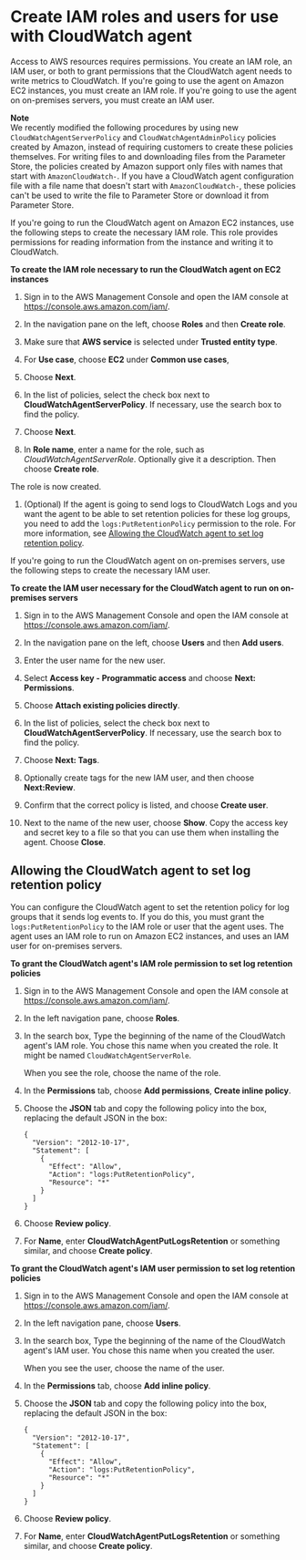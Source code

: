 # Create IAM roles and users for use with CloudWatch agent<a name="create-iam-roles-for-cloudwatch-agent-commandline"></a>

Access to AWS resources requires permissions\. You create an IAM role, an IAM user, or both to grant permissions that the CloudWatch agent needs to write metrics to CloudWatch\. If you're going to use the agent on Amazon EC2 instances, you must create an IAM role\. If you're going to use the agent on on\-premises servers, you must create an IAM user\.

**Note**  
We recently modified the following procedures by using new `CloudWatchAgentServerPolicy` and `CloudWatchAgentAdminPolicy` policies created by Amazon, instead of requiring customers to create these policies themselves\. For writing files to and downloading files from the Parameter Store, the policies created by Amazon support only files with names that start with `AmazonCloudWatch-`\. If you have a CloudWatch agent configuration file with a file name that doesn't start with `AmazonCloudWatch-`, these policies can't be used to write the file to Parameter Store or download it from Parameter Store\.

If you're going to run the CloudWatch agent on Amazon EC2 instances, use the following steps to create the necessary IAM role\. This role provides permissions for reading information from the instance and writing it to CloudWatch\.

**To create the IAM role necessary to run the CloudWatch agent on EC2 instances**

1. Sign in to the AWS Management Console and open the IAM console at [https://console\.aws\.amazon\.com/iam/](https://console.aws.amazon.com/iam/)\.

1. In the navigation pane on the left, choose **Roles** and then **Create role**\. 

1. Make sure that **AWS service** is selected under **Trusted entity type**\.

1. For **Use case**, choose **EC2** under **Common use cases**,

1. Choose **Next**\.

1. In the list of policies, select the check box next to **CloudWatchAgentServerPolicy**\. If necessary, use the search box to find the policy\. 

1. Choose **Next**\.

1.  In **Role name**, enter a name for the role, such as *CloudWatchAgentServerRole*\. Optionally give it a description\. Then choose **Create role**\.

   The role is now created\.

1. \(Optional\) If the agent is going to send logs to CloudWatch Logs and you want the agent to be able to set retention policies for these log groups, you need to add the `logs:PutRetentionPolicy` permission to the role\. For more information, see [Allowing the CloudWatch agent to set log retention policy](#CloudWatch-Agent-PutLogRetention)\.

If you're going to run the CloudWatch agent on on\-premises servers, use the following steps to create the necessary IAM user\. 

**To create the IAM user necessary for the CloudWatch agent to run on on\-premises servers**

1. Sign in to the AWS Management Console and open the IAM console at [https://console\.aws\.amazon\.com/iam/](https://console.aws.amazon.com/iam/)\.

1. In the navigation pane on the left, choose **Users** and then **Add users**\. 

1. Enter the user name for the new user\.

1. Select **Access key \- Programmatic access** and choose **Next: Permissions**\.

1. Choose **Attach existing policies directly**\.

1. In the list of policies, select the check box next to **CloudWatchAgentServerPolicy**\. If necessary, use the search box to find the policy\.

1. Choose **Next: Tags**\.

1. Optionally create tags for the new IAM user, and then choose **Next:Review**\.

1. Confirm that the correct policy is listed, and choose **Create user**\.

1. Next to the name of the new user, choose **Show**\. Copy the access key and secret key to a file so that you can use them when installing the agent\. Choose **Close**\. 

## Allowing the CloudWatch agent to set log retention policy<a name="CloudWatch-Agent-PutLogRetention"></a>

You can configure the CloudWatch agent to set the retention policy for log groups that it sends log events to\. If you do this, you must grant the `logs:PutRetentionPolicy` to the IAM role or user that the agent uses\. The agent uses an IAM role to run on Amazon EC2 instances, and uses an IAM user for on\-premises servers\.

**To grant the CloudWatch agent's IAM role permission to set log retention policies**

1. Sign in to the AWS Management Console and open the IAM console at [https://console\.aws\.amazon\.com/iam/](https://console.aws.amazon.com/iam/)\.

1. In the left navigation pane, choose **Roles**\.

1. In the search box, Type the beginning of the name of the CloudWatch agent's IAM role\. You chose this name when you created the role\. It might be named `CloudWatchAgentServerRole`\.

   When you see the role, choose the name of the role\.

1. In the **Permissions** tab, choose **Add permissions**, **Create inline policy**\.

1. Choose the **JSON** tab and copy the following policy into the box, replacing the default JSON in the box:

   ```
   {
     "Version": "2012-10-17",
     "Statement": [
       {
         "Effect": "Allow",
         "Action": "logs:PutRetentionPolicy",
         "Resource": "*"
       }
     ]
   }
   ```

1. Choose **Review policy**\.

1. For **Name**, enter **CloudWatchAgentPutLogsRetention** or something similar, and choose **Create policy**\.

**To grant the CloudWatch agent's IAM user permission to set log retention policies**

1. Sign in to the AWS Management Console and open the IAM console at [https://console\.aws\.amazon\.com/iam/](https://console.aws.amazon.com/iam/)\.

1. In the left navigation pane, choose **Users**\.

1. In the search box, Type the beginning of the name of the CloudWatch agent's IAM user\. You chose this name when you created the user\.

   When you see the user, choose the name of the user\.

1. In the **Permissions** tab, choose **Add inline policy**\.

1. Choose the **JSON** tab and copy the following policy into the box, replacing the default JSON in the box:

   ```
   {
     "Version": "2012-10-17",
     "Statement": [
       {
         "Effect": "Allow",
         "Action": "logs:PutRetentionPolicy",
         "Resource": "*"
       }
     ]
   }
   ```

1. Choose **Review policy**\.

1. For **Name**, enter **CloudWatchAgentPutLogsRetention** or something similar, and choose **Create policy**\.